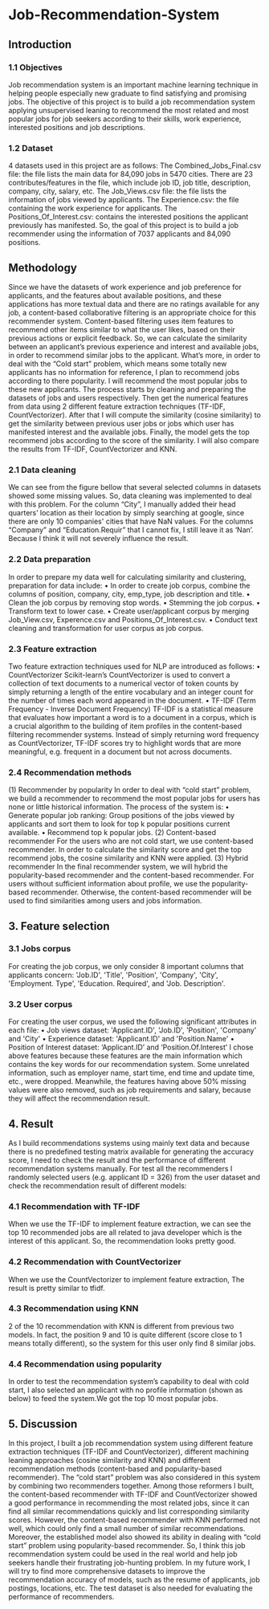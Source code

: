 # Job-Recommendation-System
## Introduction
### 1.1	Objectives
   Job recommendation system is an important machine learning technique in helping people especially new graduate to find satisfying and promising jobs. The objective of this project is to build a job recommendation system applying unsupervised leaning to recommend the most related and most popular jobs for job seekers according to their skills, work experience, interested positions and job descriptions. 
### 1.2	Dataset
   4 datasets used in this project are as follows:
   The Combined_Jobs_Final.csv file: the file lists the main data for 84,090 jobs in 5470 cities. There are 23 contributes/features in the file, which include job ID, job title, description, company, city, salary, etc.
   The Job_Views.csv file: the file lists the information of jobs viewed by applicants. 
   The Experience.csv: the file containing the work experience for applicants.
   The Positions_Of_Interest.csv: contains the interested positions the applicant previously has manifested.
   So, the goal of this project is to build a job recommender using the information of 7037 applicants and 84,090 positions.
   
## Methodology
   Since we have the datasets of work experience and job preference for applicants, and the features about available positions, and these applications has more textual data and there are no ratings available for any job, a content-based collaborative filtering is an appropriate choice for this recommender system. 
   Content-based filtering uses item features to recommend other items similar to what the user likes, based on their previous actions or explicit feedback. So, we can calculate the similarity between an applicant’s previous experience and interest and available jobs, in order to recommend similar jobs to the applicant. What’s more, in order to deal with the “Cold start” problem, which means some totally new applicants has no information for reference, I plan to recommend jobs according to there popularity. I will recommend the most popular jobs to these new applicants.
   The process starts by cleaning and preparing the datasets of jobs and users respectively. Then get the numerical features from data using 2 different feature extraction techniques (TF-IDF, CountVectorizer). After that I will compute the similarity (cosine similarity) to get the similarity between previous user jobs or jobs which user has manifested interest and the available jobs. Finally, the model gets the top recommend jobs according to the score of the similarity. I will also compare the results from TF-IDF, CountVectorizer and KNN.
### 2.1	Data cleaning
   We can see from the figure bellow that several selected columns in datasets showed some missing values. So, data cleaning was implemented to deal with this problem. For the column “City”, I manually added their head quarters’ location as their location by simply searching at google, since there are only 10 companies' cities that have NaN values. For the columns “Company” and “Education.Requir” that I cannot fix, I still leave it as ‘Nan’. Because I think it will not severely influence the result.
### 2.2	Data preparation
   In order to prepare my data well for calculating similarity and clustering, preparation for data include:
   •	In order to create job corpus, combine the columns of position, company, city, emp_type, job description and title.
   •	Clean the job corpus by removing stop words.
   •	Stemming the job corpus.
   •	Transform text to lower case.
   •	Create user/applicant corpus by merging Job_View.csv, Experence.csv and Positions_Of_Interest.csv.
   •	Conduct text cleaning and transformation for user corpus as job corpus.
### 2.3	Feature extraction
   Two feature extraction techniques used for NLP are introduced as follows:
   •	CountVectorizer
   Scikit-learn’s CountVectorizer is used to convert a collection of text documents to a numerical vector of token counts by simply returning a length of the entire vocabulary and an integer count for the number of times each word appeared in the document.
   •	TF-IDF (Term Frequency - Inverse Document Frequency)
   TF-IDF is a statistical measure that evaluates how important a word is to a document in a corpus, which is a crucial algorithm to the building of item profiles in the content-based filtering recommender systems. Instead of simply returning word frequency as CountVectorizer, TF-IDF scores try to highlight words that are more meaningful, e.g. frequent in a document but not across documents.
### 2.4	Recommendation methods
(1)	Recommender by popularity
   In order to deal with “cold start” problem, we build a recommender to recommend the most popular jobs for users has none or little historical information. The process of the system is:
   •	Generate popular job ranking: Group positions of the jobs viewed by applicants and sort them to look for top k popular positions current available.
   •	Recommend top k popular jobs.
(2)	Content-based recommender
   For the users who are not cold start, we use content-based recommender. In order to calculate the similarity score and get the top recommend jobs, the cosine similarity and KNN were applied.
(3)	Hybrid recommender
   In the final recommender system, we will hybrid the popularity-based recommender and the content-based recommender. For users without sufficient information about profile, we use the popularity-based recommender. Otherwise, the content-based recommender will be used to find similarities among users and jobs information.
   
## 3.	Feature selection
### 3.1	Jobs corpus
   For creating the job corpus, we only consider 8 important columns that applicants concern: 'Job.ID', 'Title', 'Position', 'Company', 'City', 'Employment. Type', 'Education. Required', and 'Job. Description'.
### 3.2	User corpus
   For creating the user corpus, we used the following significant attributes in each file:
   •	Job views dataset: 'Applicant.ID', 'Job.ID', 'Position', 'Company' and 'City'
   •	Experience dataset: 'Applicant.ID' and 'Position.Name'
   •	Position of Interest dataset: ‘Applicant.ID’ and ‘Position.Of.Interest’
   I chose above features because these features are the main information which contains the key words for our recommendation system. Some unrelated information, such as employer name, start time, end time and update time, etc., were dropped. Meanwhile, the features having above 50% missing values were also removed, such as job requirements and salary, because they will affect the recommendation result.

## 4.	Result
   As I build recommendations systems using mainly text data and because there is no predefined testing matrix available for generating the accuracy score, I need to check the result and the performance of different recommendation systems manually.
   For test all the recommenders I randomly selected users (e.g. applicant ID = 326) from the user dataset and check the recommendation result of different models:
### 4.1	Recommendation with TF-IDF
   When we use the TF-IDF to implement feature extraction, we can see the top 10 recommended jobs are all related to java developer which is the interest of this applicant. So, the recommendation looks pretty good.
### 4.2	Recommendation with CountVectorizer
   When we use the CountVectorizer to implement feature extraction, The result is pretty similar to tfidf.
### 4.3	Recommendation using KNN
   2 of the 10 recommendation with KNN is different from previous two models. In fact, the position 9 and 10 is quite different (score close to 1 means totally different), so the system for this user only find 8 similar jobs.
### 4.4	Recommendation using popularity
   In order to test the recommendation system’s capability to deal with cold start, I also selected an applicant with no profile information (shown as below) to feed the system.We got the top 10 most popular jobs.
   
## 5.	Discussion
   In this project, I built a job recommendation system using different feature extraction techniques (TF-IDF and CountVectorizer), different machining leaning approaches (cosine similarity and KNN) and different recommendation methods (content-based and popularity-based recommender). The “cold start” problem was also considered in this system by combining two recommenders together. Among those reformers I built, the content-based recommender with TF-IDF and CountVectorizer showed a good performance in recommending the most related jobs, since it can find all similar recommendations quickly and list corresponding similarity scores. However, the content-based recommender with KNN performed not well, which could only find a small number of similar recommendations. Moreover, the established model also showed its ability in dealing with “cold start” problem using popularity-based recommender. So, I think this job recommendation system could be used in the real world and help job seekers handle their frustrating job-hunting problem.
   In my future work, I will try to find more comprehensive datasets to improve the recommendation accuracy of models, such as the resume of applicants, job postings, locations, etc. The test dataset is also needed for evaluating the performance of recommenders.





